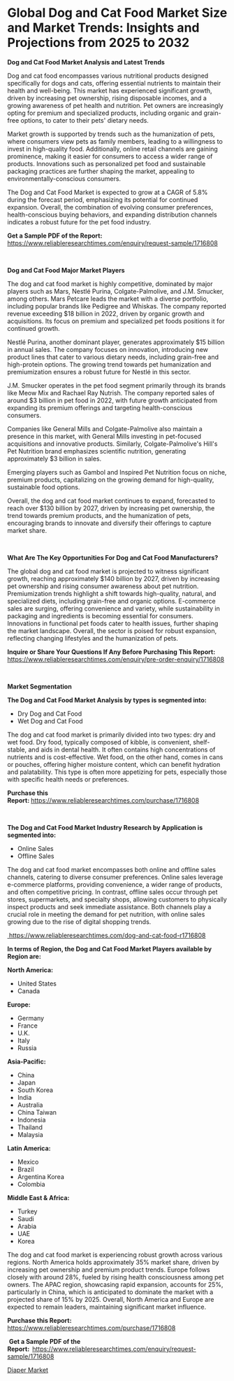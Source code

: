<p><h1>Global Dog and Cat Food Market Size and Market Trends: Insights and Projections from 2025 to 2032</h1></p><p><strong>Dog and Cat Food Market Analysis and Latest Trends</strong></p>
<p><p>Dog and cat food encompasses various nutritional products designed specifically for dogs and cats, offering essential nutrients to maintain their health and well-being. This market has experienced significant growth, driven by increasing pet ownership, rising disposable incomes, and a growing awareness of pet health and nutrition. Pet owners are increasingly opting for premium and specialized products, including organic and grain-free options, to cater to their pets' dietary needs.</p><p>Market growth is supported by trends such as the humanization of pets, where consumers view pets as family members, leading to a willingness to invest in high-quality food. Additionally, online retail channels are gaining prominence, making it easier for consumers to access a wider range of products. Innovations such as personalized pet food and sustainable packaging practices are further shaping the market, appealing to environmentally-conscious consumers.</p><p>The Dog and Cat Food Market is expected to grow at a CAGR of 5.8% during the forecast period, emphasizing its potential for continued expansion. Overall, the combination of evolving consumer preferences, health-conscious buying behaviors, and expanding distribution channels indicates a robust future for the pet food industry.</p></p>
<p><strong>Get a Sample PDF of the Report:&nbsp;</strong> <a href="https://www.reliableresearchtimes.com/enquiry/request-sample/1716808?utm_campaign=2096&utm_medium=2&utm_source=Github&utm_content=ia&utm_term=07022025&utm_id=dog-and-cat-food">https://www.reliableresearchtimes.com/enquiry/request-sample/1716808</a></p>
<p>&nbsp;</p>
<p><strong>Dog and Cat Food Major Market Players</strong></p>
<p><p>The dog and cat food market is highly competitive, dominated by major players such as Mars, Nestlé Purina, Colgate-Palmolive, and J.M. Smucker, among others. Mars Petcare leads the market with a diverse portfolio, including popular brands like Pedigree and Whiskas. The company reported revenue exceeding $18 billion in 2022, driven by organic growth and acquisitions. Its focus on premium and specialized pet foods positions it for continued growth.</p><p>Nestlé Purina, another dominant player, generates approximately $15 billion in annual sales. The company focuses on innovation, introducing new product lines that cater to various dietary needs, including grain-free and high-protein options. The growing trend towards pet humanization and premiumization ensures a robust future for Nestlé in this sector.</p><p>J.M. Smucker operates in the pet food segment primarily through its brands like Meow Mix and Rachael Ray Nutrish. The company reported sales of around $3 billion in pet food in 2022, with future growth anticipated from expanding its premium offerings and targeting health-conscious consumers.</p><p>Companies like General Mills and Colgate-Palmolive also maintain a presence in this market, with General Mills investing in pet-focused acquisitions and innovative products. Similarly, Colgate-Palmolive's Hill's Pet Nutrition brand emphasizes scientific nutrition, generating approximately $3 billion in sales.</p><p>Emerging players such as Gambol and Inspired Pet Nutrition focus on niche, premium products, capitalizing on the growing demand for high-quality, sustainable food options.</p><p>Overall, the dog and cat food market continues to expand, forecasted to reach over $130 billion by 2027, driven by increasing pet ownership, the trend towards premium products, and the humanization of pets, encouraging brands to innovate and diversify their offerings to capture market share.</p></p>
<p>&nbsp;</p>
<p><strong>What Are The Key Opportunities For Dog and Cat Food Manufacturers?</strong></p>
<p><p>The global dog and cat food market is projected to witness significant growth, reaching approximately $140 billion by 2027, driven by increasing pet ownership and rising consumer awareness about pet nutrition. Premiumization trends highlight a shift towards high-quality, natural, and specialized diets, including grain-free and organic options. E-commerce sales are surging, offering convenience and variety, while sustainability in packaging and ingredients is becoming essential for consumers. Innovations in functional pet foods cater to health issues, further shaping the market landscape. Overall, the sector is poised for robust expansion, reflecting changing lifestyles and the humanization of pets.</p></p>
<p><strong>Inquire or Share Your Questions If Any Before Purchasing This Report:</strong> <a href="https://www.reliableresearchtimes.com/enquiry/pre-order-enquiry/1716808?utm_campaign=2096&utm_medium=2&utm_source=Github&utm_content=ia&utm_term=07022025&utm_id=dog-and-cat-food">https://www.reliableresearchtimes.com/enquiry/pre-order-enquiry/1716808</a></p>
<p>&nbsp;</p>
<p><strong>Market Segmentation</strong></p>
<p><strong>The Dog and Cat Food Market Analysis by types is segmented into:</strong></p>
<p><ul><li>Dry Dog and Cat Food</li><li>Wet Dog and Cat Food</li></ul></p>
<p><p>The dog and cat food market is primarily divided into two types: dry and wet food. Dry food, typically composed of kibble, is convenient, shelf-stable, and aids in dental health. It often contains high concentrations of nutrients and is cost-effective. Wet food, on the other hand, comes in cans or pouches, offering higher moisture content, which can benefit hydration and palatability. This type is often more appetizing for pets, especially those with specific health needs or preferences.</p></p>
<p><strong>Purchase this Report:&nbsp;</strong><a href="https://www.reliableresearchtimes.com/purchase/1716808?utm_campaign=2096&utm_medium=2&utm_source=Github&utm_content=ia&utm_term=07022025&utm_id=dog-and-cat-food">https://www.reliableresearchtimes.com/purchase/1716808</a></p>
<p>&nbsp;</p>
<p><strong>The Dog and Cat Food Market Industry Research by Application is segmented into:</strong></p>
<p><ul><li>Online Sales</li><li>Offline Sales</li></ul></p>
<p><p>The dog and cat food market encompasses both online and offline sales channels, catering to diverse consumer preferences. Online sales leverage e-commerce platforms, providing convenience, a wider range of products, and often competitive pricing. In contrast, offline sales occur through pet stores, supermarkets, and specialty shops, allowing customers to physically inspect products and seek immediate assistance. Both channels play a crucial role in meeting the demand for pet nutrition, with online sales growing due to the rise of digital shopping trends.</p></p>
<p><a href="https://www.reliableresearchtimes.com/dog-and-cat-food-r1716808?utm_campaign=2096&utm_medium=2&utm_source=Github&utm_content=ia&utm_term=07022025&utm_id=dog-and-cat-food">&nbsp;https://www.reliableresearchtimes.com/dog-and-cat-food-r1716808</a></p>
<p><strong>In terms of Region, the Dog and Cat Food Market Players available by Region are:</strong></p>
<p>
    <p> <strong> North America: </strong>
        <ul>
            <li>United States</li>
            <li>Canada</li>
        </ul>
        </p> 
    <p> <strong> Europe: </strong>
        <ul>
            <li>Germany</li>
            <li>France</li>
            <li>U.K.</li>
            <li>Italy</li>
            <li>Russia</li>
        </ul>
        </p> 
    <p> <strong> Asia-Pacific: </strong>
        <ul>
            <li>China</li>
            <li>Japan</li>
            <li>South Korea</li>
            <li>India</li>
            <li>Australia</li>
            <li>China Taiwan</li>
            <li>Indonesia</li>
            <li>Thailand</li>
            <li>Malaysia</li>
        </ul>
        </p> 
    <p> <strong> Latin America: </strong>
        <ul>
            <li>Mexico</li>
            <li>Brazil</li>
            <li>Argentina Korea</li>
            <li>Colombia</li>
        </ul>
        </p> 
    <p> <strong> Middle East & Africa: </strong>
        <ul>
            <li>Turkey</li>
            <li>Saudi</li>
            <li>Arabia</li>
            <li>UAE</li>
            <li>Korea</li>
        </ul>
    </p>
    </p>
<p><p>The dog and cat food market is experiencing robust growth across various regions. North America holds approximately 35% market share, driven by increasing pet ownership and premium product trends. Europe follows closely with around 28%, fueled by rising health consciousness among pet owners. The APAC region, showcasing rapid expansion, accounts for 25%, particularly in China, which is anticipated to dominate the market with a projected share of 15% by 2025. Overall, North America and Europe are expected to remain leaders, maintaining significant market influence.</p></p>
<p><strong>Purchase this Report: </strong><a href="https://www.reliableresearchtimes.com/purchase/1716808?utm_campaign=2096&utm_medium=2&utm_source=Github&utm_content=ia&utm_term=07022025&utm_id=dog-and-cat-food">https://www.reliableresearchtimes.com/purchase/1716808</a></p>
<p>&nbsp;<strong>Get a Sample PDF of the Report:&nbsp;&nbsp;</strong><a href="https://www.reliableresearchtimes.com/enquiry/request-sample/1716808?utm_campaign=2096&utm_medium=2&utm_source=Github&utm_content=ia&utm_term=07022025&utm_id=dog-and-cat-food">https://www.reliableresearchtimes.com/enquiry/request-sample/1716808</a></p>
<p><strong></strong></p>
<p><p><a href="https://github.com/NarcisoFerry/Market-Research-Report-List-1/blob/main/diaper-market.md?utm_campaign=2096&utm_medium=2&utm_source=Github&utm_content=ia&utm_term=07022025&utm_id=dog-and-cat-food">Diaper Market</a></p></p>